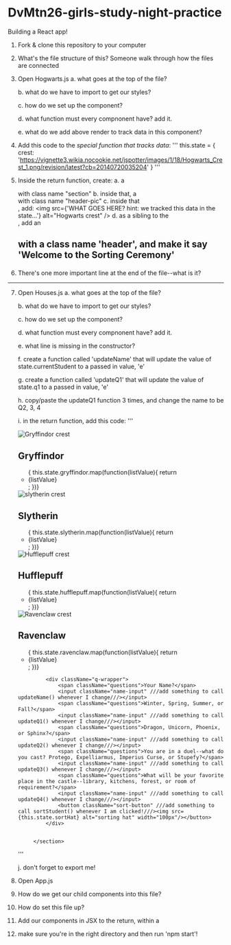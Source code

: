 # DvMtn26-girls-study-night-practice
Building a React app!

1. Fork & clone this repository to your computer

2. What's the file structure of this? Someone walk through how the files are connected

3. Open Hogwarts.js
    a. what goes at the top of the file?

    b. what do we have to import to get our styles?

    c. how do we set up the component?

    d. what function must every compnonent have? add it.

    e. what do we add above render to track data in this component?


4. Add this code to the *special function that tracks data*:
    '''
    this.state = {
            crest: 'https://vignette3.wikia.nocookie.net/jspotter/images/1/18/Hogwarts_Crest_1.png/revision/latest?cb=20140720035204'
        }
    '''

5. Inside the return function, create:
    a. a <section> with class name "section"
    b. inside that, a <div> with class name "header-pic"
    c. inside that <div>, add:
        <img src={'WHAT GOES HERE? hint: we tracked this data in the state...'} alt="Hogwarts crest" /> 
    d. as a sibling to the <div>, add an <h2> with a class name 'header', and make it say 'Welcome to the Sorting Ceremony'

6. There's one more important line at the end of the file--what is it?

__________________________________________

7. Open Houses.js
    a. what goes at the top of the file?

    b. what do we have to import to get our styles?

    c. how do we set up the component?

    d. what function must every compnonent have? add it.

    e. what line is missing in the constructor?
    
    f. create a function called 'updateName' that will update the value of state.currentStudent to a passed in value, 'e'


    g. create a function called 'updateQ1' that will update the value of state.q1 to a passed in value, 'e'
  

    h. copy/paste the updateQ1 function 3 times, and change the name to be Q2, 3, 4 
  

    i. in the return function, add this code:
    '''
    <section className="section-houses">
                <div className="houses-wrapper">
                    <div className="house">
                     <img src={this.state.gryffCrest} alt="Gryffindor crest" /> 
                     <h2 className="header-house">Gryffindor</h2>
                     <ul className="studentList">{
                         this.state.gryffindor.map(function(listValue){
                            return <li>{listValue}</li>;
                        })}
                    </ul>                                    
                    </div>
                    <div className="house">
                     <img src={this.state.slythCrest} alt="slytherin crest" /> 
                     <h2 className="header-house">Slytherin</h2>
                     <ul className="studentList">{
                         this.state.slytherin.map(function(listValue){
                            return <li>{listValue}</li>;
                        })}
                    </ul>  
                    </div>
                    <div className="house">
                     <img src={this.state.huffCrest} alt="Hufflepuff crest" /> 
                     <h2 className="header-house">Hufflepuff</h2>
                     <ul className="studentList">{
                         this.state.hufflepuff.map(function(listValue){
                            return <li>{listValue}</li>;
                        })}
                    </ul>  
                    </div>
                    <div className="house">
                     <img src={this.state.ravenCrest} alt="Ravenclaw crest" /> 
                     <h2 className="header-house">Ravenclaw</h2>
                     <ul className="studentList">{
                         this.state.ravenclaw.map(function(listValue){
                            return <li>{listValue}</li>;
                        })}
                    </ul>  
                    </div>
                </div>

                <div className="q-wrapper">
                    <span className="questions">Your Name?</span>
                    <input className="name-input" ///add something to call updateName() whenever I change///></input>
                    <span className="questions">Winter, Spring, Summer, or Fall?</span>
                    <input className="name-input" ///add something to call updateQ1() whenever I change///></input>
                    <span className="questions">Dragon, Unicorn, Phoenix, or Sphinx?</span>
                    <input className="name-input" ///add something to call updateQ2() whenever I change///></input>
                    <span className="questions">You are in a duel--what do you cast? Protego, Expelliarmus, Imperius Curse, or Stupefy?</span>
                    <input className="name-input" ///add something to call updateQ3() whenever I change///></input>
                    <span className="questions">What will be your favorite place in the castle--library, kitchens, forest, or room of requirement?</span>
                    <input className="name-input" ///add something to call updateQ4() whenever I change///></input>
                    <button className="sort-button" ///add something to call sortStudent() whenever I am clicked!///><img src={this.state.sortHat} alt="sorting hat" width="100px"/></button>
                </div>
                
                
            </section> 
    '''

    j. don't forget to export me!

8. Open App.js

9. How do we get our child components into this file?

10. How do set this file up?


11. Add our components in JSX to the return, within a <div>

12. make sure you're in the right directory and then run 'npm start'!

